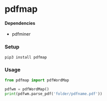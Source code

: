 # pdfmap


#### Dependencies
* pdfminer

### Setup

```bash
pip3 install pdfmap
```

### Usage

```python
from pdfmap import pdfWordMap

pdfwm = pdfWordMap()
print(pdfwm.parse_pdf('folder/pdfname.pdf'))
```
